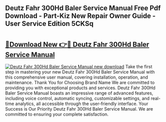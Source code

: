 ## Deutz Fahr 300Hd Baler Service Manual Free Pdf Download - Part-Kiz New Repair Owner Guide - User Service Edition 5CKSq

# <h2><a href="http://bc80081.oget.top/?id=Deutz+Fahr+300Hd+Baler+Service+Manual">🔗Download New 👉🔴 Deutz Fahr 300Hd Baler Service Manual</a></h2>

[![Deutz Fahr 300Hd Baler Service Manual new download](https://i.imgur.com/5g1atiW.png)](http://bc80081.oget.top/?id=Deutz+Fahr+300Hd+Baler+Service+Manual)
Take the first step in mastering your new Deutz Fahr 300Hd Baler Service Manual with this comprehensive user manual, covering installation, operation, and maintenance. Thank You for Choosing Brand Name We are committed to providing you with exceptional products and services. Deutz Fahr 300Hd Baler Service Manual boasts an impressive range of advanced features, including voice control, automatic syncing, customizable settings, and real-time analytics, all accessible through the user-friendly interface. Your Success is Our Priority Deutz Fahr 300Hd Baler Service Manual. We are committed to ensuring your complete satisfaction.
